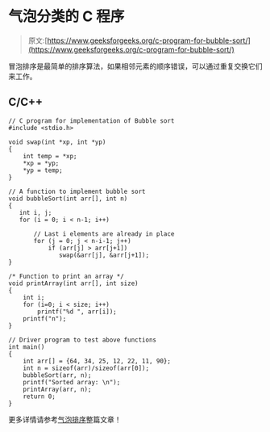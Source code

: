 # 气泡分类的 C 程序

> 原文:[https://www.geeksforgeeks.org/c-program-for-bubble-sort/](https://www.geeksforgeeks.org/c-program-for-bubble-sort/)

冒泡排序是最简单的排序算法，如果相邻元素的顺序错误，可以通过重复交换它们来工作。

## C/C++

```
// C program for implementation of Bubble sort
#include <stdio.h>

void swap(int *xp, int *yp)
{
    int temp = *xp;
    *xp = *yp;
    *yp = temp;
}

// A function to implement bubble sort
void bubbleSort(int arr[], int n)
{
   int i, j;
   for (i = 0; i < n-1; i++)      

       // Last i elements are already in place   
       for (j = 0; j < n-i-1; j++) 
           if (arr[j] > arr[j+1])
              swap(&arr[j], &arr[j+1]);
}

/* Function to print an array */
void printArray(int arr[], int size)
{
    int i;
    for (i=0; i < size; i++)
        printf("%d ", arr[i]);
    printf("n");
}

// Driver program to test above functions
int main()
{
    int arr[] = {64, 34, 25, 12, 22, 11, 90};
    int n = sizeof(arr)/sizeof(arr[0]);
    bubbleSort(arr, n);
    printf("Sorted array: \n");
    printArray(arr, n);
    return 0;
}
```

更多详情请参考[气泡排序](https://www.geeksforgeeks.org/bubble-sort/)整篇文章！